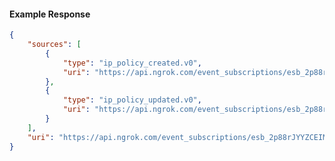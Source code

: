 <!-- Code generated for API Clients. DO NOT EDIT. -->

#### Example Response

```json
{
	"sources": [
		{
			"type": "ip_policy_created.v0",
			"uri": "https://api.ngrok.com/event_subscriptions/esb_2p88rJYYZCEIMw9zruO7Bw8XnVg/sources/ip_policy_created.v0"
		},
		{
			"type": "ip_policy_updated.v0",
			"uri": "https://api.ngrok.com/event_subscriptions/esb_2p88rJYYZCEIMw9zruO7Bw8XnVg/sources/ip_policy_updated.v0"
		}
	],
	"uri": "https://api.ngrok.com/event_subscriptions/esb_2p88rJYYZCEIMw9zruO7Bw8XnVg/sources"
}
```
